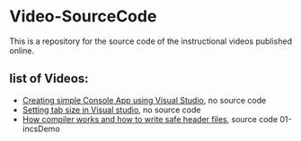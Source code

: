 # Video-SourceCode
This is a repository for the source code of the instructional videos published online. 
## list of Videos:
* [Creating simple Console App using Visual Studio](https://www.youtube.com/watch?v=hCGUWjgvBF4), no source code
* [Setting tab size in Visual studio](https://www.youtube.com/watch?v=oW4viEA72UI), no source code
* [How compiler works and how to write safe header files](https://www.youtube.com/watch?v=EGak2R7QdHo), source code 01-incsDemo

